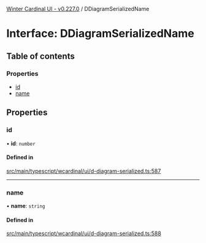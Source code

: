 [Winter Cardinal UI - v0.227.0](../index.md) / DDiagramSerializedName

# Interface: DDiagramSerializedName

## Table of contents

### Properties

- [id](DDiagramSerializedName.md#id)
- [name](DDiagramSerializedName.md#name)

## Properties

### id

• **id**: `number`

#### Defined in

[src/main/typescript/wcardinal/ui/d-diagram-serialized.ts:587](https://github.com/winter-cardinal/winter-cardinal-ui/blob/v0.227.0/src/main/typescript/wcardinal/ui/d-diagram-serialized.ts#L587)

___

### name

• **name**: `string`

#### Defined in

[src/main/typescript/wcardinal/ui/d-diagram-serialized.ts:588](https://github.com/winter-cardinal/winter-cardinal-ui/blob/v0.227.0/src/main/typescript/wcardinal/ui/d-diagram-serialized.ts#L588)

